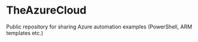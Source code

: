 # TheAzureCloud
Public repository for sharing Azure automation examples (PowerShell, ARM templates etc.)
